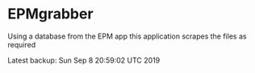 # EPMgrabber
Using a database from the EPM app this application scrapes the files as required


Latest backup: Sun Sep 8 20:59:02 UTC 2019
